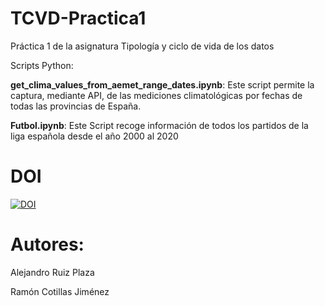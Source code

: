 # TCVD-Practica1
Práctica 1 de la asignatura Tipología y ciclo de vida de los datos

Scripts Python:

**get_clima_values_from_aemet_range_dates.ipynb**: Este script permite la captura, mediante API, de las mediciones climatológicas por fechas de todas las provincias de España.

**Futbol.ipynb**: Este Script recoge información de todos los partidos de la liga española desde el año 2000 al 2020

# DOI
[![DOI](https://zenodo.org/badge/306145357.svg)](https://zenodo.org/badge/latestdoi/306145357)

# Autores:

Alejandro Ruiz Plaza

Ramón Cotillas Jiménez
